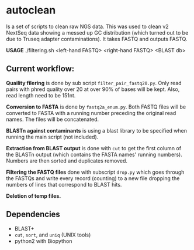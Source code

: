 # autoclean
Is a set of scripts to clean raw NGS data. This was used to clean v2 NextSeq data showing a messed up GC distribution (which turned out to be due to Truseq adapter contaminations). It takes FASTQ and outputs FASTQ.

**USAGE** ./filtering.sh \<left-hand FASTQ\> \<right-hand FASTQ\> \<BLAST db\>

## Current workflow:

**Quaility filering** is done by sub script ```filter_pair_fastq20.py```. Only read pairs with phred quality over 20 at over 90% of bases will be kept. Also, read length need to be 151nt.

**Conversion to FASTA** is done by ```fastq2a_enum.py```. Both FASTQ files will be converted to FASTA with a running number preceding the original read names. The files will be concatenated.

**BLASTn against contaminants** is using a blast library to be specified when running the main script (not included).

**Extraction from BLAST output** is done with ```cut``` to get the first column of the BLASTn output (which contains the FASTA names' running numbers). Numbers are then sorted and duplicates removed.

**Filtering the FASTQ files** done with subscript ```drop.py``` which goes through the FASTQs and write every record (counting) to a new file dropping the numbers of lines that correspond to BLAST hits.

**Deletion of temp files.**



## Dependencies

* BLAST+
* ```cut```, ```sort```, and ```uniq``` (UNIX tools)
* python2 with Biopython
